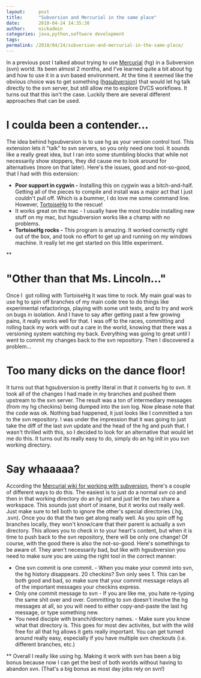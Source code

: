 ```yaml
---
layout:     post
title:      "Subversion and Mercurial in the same place"
date:       2010-04-24 14:35:30
author:     nickadmin
categories: java,python,software development
tags:  
permalink: /2010/04/24/subversion-and-mercurial-in-the-same-place/
---
```

In a previous post I talked about trying to use [Mercurial](http://mercurial.selenic.com/) (hg) in a Subversion (svn) world. Its been almost 2 months, and I've learned quite a bit about hg and how to use it in a svn based environment. At the time it seemed like the obvious choice was to get something ([hgsubversion](http://www.bitbucket.org/durin42/hgsubversion/)) that would let hg talk directly to the svn server, but still allow me to explore DVCS workflows. It turns out that this isn't the case. Luckily there are several different approaches that can be used. 

# I coulda been a contender...

The idea behind hgsubversion is to use hg as your version control tool. This extension lets it "talk" to svn servers, so you only need one tool. It sounds like a really great idea, but I ran into some stumbling blocks that while not necessarily show stoppers, they did cause me to look around for alternatives (more on that later). Here's the issues, good and not-so-good, that I had with this extension: 

  * **Poor support in cygwin -** Installing this on cygwin was a bitch-and-half. Getting all of the pieces to compile and install was a major act that I just couldn't pull off. Which is a bummer, I do love me some command line. However, [TortoiseHg](http://tortoisehg.bitbucket.org/) to the rescue!
  * It works great on the mac - I usually have the most trouble installing new stuff on my mac, but hgsubversion works like a champ with no problems.
  * **TortoiseHg rocks -** This program is amazing. It worked correctly right out of the box, and took no effort to get up and running on my windows machine. It really let me get started on this little experiment.

**

# "Other than that Ms. Lincoln..."

Once I  got rolling with TortoiseHg it was time to rock.  My main goal was to use hg to spin off branches of my main code tree to do things like experimental refactorings, playing with some unit tests, and to try and work on bugs in isolation. And I have to say after getting past a few growing pains, it really works well for that. I was off to the races, committing and rolling back my work with out a care in the world, knowing that there was a versioning system watching my back. Everything was going to great until I went to commit my changes back to the svn repository. Then I discovered a problem...

# Too many dicks on the dance floor!

It turns out that hgsubversion is pretty literal in that it converts hg to svn. It took all of the changes I had made in my branches and pushed them upstream to the svn server. The result was a ton of intermediary messages (from my hg checkins) being dumped into the svn log. Now please note that the code was ok. Nothing bad happened, it just looks like I committed a ton to the svn repository. I was under the impression that it was going to just take the diff of the last svn update and the head of the hg and push that. I wasn't thrilled with this, so I decided to look for an alternative that would let me do this. It turns out its really easy to do, simply do an hg init in you svn working directory.

# Say whaaaaa?

According the [Mercurial wiki for working with subversion](http://mercurial.selenic.com/wiki/WorkingWithSubversion#With_MQ_only), there's a couple of different ways to do this. The easiest is to just do a normal _svn co_ and then in that working directory do an _hg init_ and just let the two share a workspace.  This sounds just short of insane, but it works out really well. Just make sure to tell both to ignore the other's special directories (.hg, .svn). Once you do that the two get along really well. As you spin off hg branches locally, they won't know/care that their parent is actually a svn directory. This allows you to check in to your heart's content, but when it is time to push back to the svn repository, there will be only one change! Of course, with the good there is also the not-so-good. Here's somethings to be aware of. They aren't necessarily bad, but like with hgsubversion you need to make sure you are using the right tool in the correct manner:

  * One svn commit is one commit. - When you make your commit into svn, the hg history disappears. 20 checkins? Svn only sees 1. This can be both good and bad, so make sure that your commit message relays all of the important messages your checkins express.
  * Only one commit message to svn - If you are like me, you hate re-typing the same shit over and over. Committing to svn doesn't involve the hg messages at all, so you will need to either copy-and-paste the last hg message, or type something new.
  * You need disciple with branch/directory names. - Make sure you know what that directory is. This goes for most dev activites, but with the wild free for all that hg allows it gets really important. You can get turned around really easy, especially if you have multiple svn checkouts (i.e. different branches, etc.)

** Overall I really like using hg. Making it work with svn has been a big bonus because now I can get the best of both worlds without having to abandon svn. (That's a big bonus as most day jobs rely on svn!)
<!--stackedit_data:
eyJoaXN0b3J5IjpbNjQyNzQwNjY1XX0=
-->